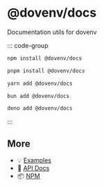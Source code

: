 # @dovenv/docs

Documentation utils for dovenv

::: code-group

```bash [npm]
npm install @dovenv/docs
```

```bash [pnpm]
pnpm install @dovenv/docs
```

```bash [yarn]
yarn add @dovenv/docs
```

```bash [bun]
bun add @dovenv/docs
```

```bash [deno]
deno add @dovenv/docs
```

:::

## More

- 💡 [Examples](examples.md)
- 📖 [API Docs](api.md)
- 📦 [NPM](https://www.npmjs.com/package/@dovenv/docs)
